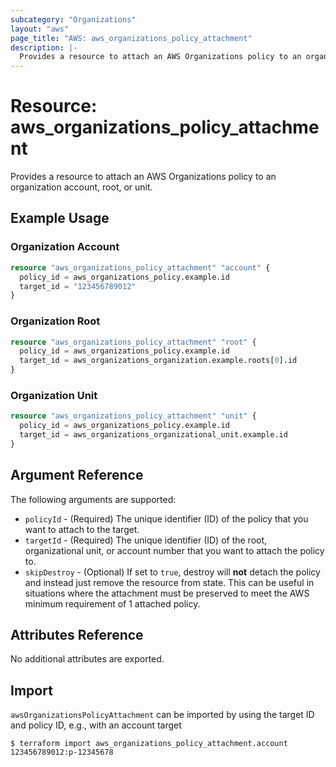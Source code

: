 ```yaml
---
subcategory: "Organizations"
layout: "aws"
page_title: "AWS: aws_organizations_policy_attachment"
description: |-
  Provides a resource to attach an AWS Organizations policy to an organization account, root, or unit.
---
```


# Resource: aws_organizations_policy_attachment

Provides a resource to attach an AWS Organizations policy to an organization account, root, or unit.

## Example Usage

### Organization Account

```terraform
resource "aws_organizations_policy_attachment" "account" {
  policy_id = aws_organizations_policy.example.id
  target_id = "123456789012"
}
```

### Organization Root

```terraform
resource "aws_organizations_policy_attachment" "root" {
  policy_id = aws_organizations_policy.example.id
  target_id = aws_organizations_organization.example.roots[0].id
}
```

### Organization Unit

```terraform
resource "aws_organizations_policy_attachment" "unit" {
  policy_id = aws_organizations_policy.example.id
  target_id = aws_organizations_organizational_unit.example.id
}
```

## Argument Reference

The following arguments are supported:

* `policyId` - (Required) The unique identifier (ID) of the policy that you want to attach to the target.
* `targetId` - (Required) The unique identifier (ID) of the root, organizational unit, or account number that you want to attach the policy to.
* `skipDestroy` - (Optional) If set to `true`, destroy will **not** detach the policy and instead just remove the resource from state. This can be useful in situations where the attachment must be preserved to meet the AWS minimum requirement of 1 attached policy.

## Attributes Reference

No additional attributes are exported.

## Import

`awsOrganizationsPolicyAttachment` can be imported by using the target ID and policy ID, e.g., with an account target

```
$ terraform import aws_organizations_policy_attachment.account 123456789012:p-12345678
```

<!-- cache-key: cdktf-0.17.0-pre.15 input-4250a64f737225d94e0717c117573a4dc634f9422a8bf6ec4a227eb87785c9ea -->